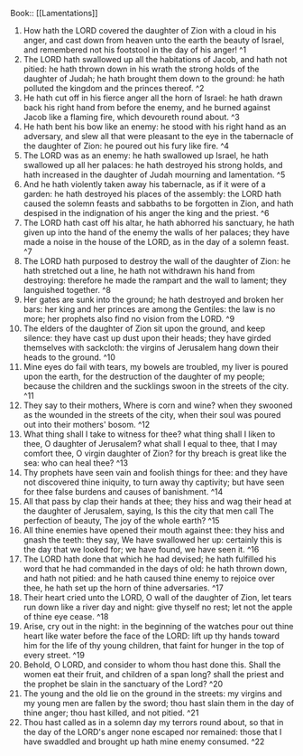  Book:: [[Lamentations]]
 1. How hath the LORD covered the daughter of Zion with a cloud in his anger, and cast down from heaven unto the earth the beauty of Israel, and remembered not his footstool in the day of his anger! ^1
 2. The LORD hath swallowed up all the habitations of Jacob, and hath not pitied: he hath thrown down in his wrath the strong holds of the daughter of Judah; he hath brought them down to the ground: he hath polluted the kingdom and the princes thereof. ^2
 3. He hath cut off in his fierce anger all the horn of Israel: he hath drawn back his right hand from before the enemy, and he burned against Jacob like a flaming fire, which devoureth round about. ^3
 4. He hath bent his bow like an enemy: he stood with his right hand as an adversary, and slew all that were pleasant to the eye in the tabernacle of the daughter of Zion: he poured out his fury like fire. ^4
 5. The LORD was as an enemy: he hath swallowed up Israel, he hath swallowed up all her palaces: he hath destroyed his strong holds, and hath increased in the daughter of Judah mourning and lamentation. ^5
 6. And he hath violently taken away his tabernacle, as if it were of a garden: he hath destroyed his places of the assembly: the LORD hath caused the solemn feasts and sabbaths to be forgotten in Zion, and hath despised in the indignation of his anger the king and the priest. ^6
 7. The LORD hath cast off his altar, he hath abhorred his sanctuary, he hath given up into the hand of the enemy the walls of her palaces; they have made a noise in the house of the LORD, as in the day of a solemn feast. ^7
 8. The LORD hath purposed to destroy the wall of the daughter of Zion: he hath stretched out a line, he hath not withdrawn his hand from destroying: therefore he made the rampart and the wall to lament; they languished together. ^8
 9. Her gates are sunk into the ground; he hath destroyed and broken her bars: her king and her princes are among the Gentiles: the law is no more; her prophets also find no vision from the LORD. ^9
 10. The elders of the daughter of Zion sit upon the ground, and keep silence: they have cast up dust upon their heads; they have girded themselves with sackcloth: the virgins of Jerusalem hang down their heads to the ground. ^10
 11. Mine eyes do fail with tears, my bowels are troubled, my liver is poured upon the earth, for the destruction of the daughter of my people; because the children and the sucklings swoon in the streets of the city. ^11
 12. They say to their mothers, Where is corn and wine? when they swooned as the wounded in the streets of the city, when their soul was poured out into their mothers' bosom. ^12
 13. What thing shall I take to witness for thee? what thing shall I liken to thee, O daughter of Jerusalem? what shall I equal to thee, that I may comfort thee, O virgin daughter of Zion? for thy breach is great like the sea: who can heal thee? ^13
 14. Thy prophets have seen vain and foolish things for thee: and they have not discovered thine iniquity, to turn away thy captivity; but have seen for thee false burdens and causes of banishment. ^14
 15. All that pass by clap their hands at thee; they hiss and wag their head at the daughter of Jerusalem, saying, Is this the city that men call The perfection of beauty, The joy of the whole earth? ^15
 16. All thine enemies have opened their mouth against thee: they hiss and gnash the teeth: they say, We have swallowed her up: certainly this is the day that we looked for; we have found, we have seen it. ^16
 17. The LORD hath done that which he had devised; he hath fulfilled his word that he had commanded in the days of old: he hath thrown down, and hath not pitied: and he hath caused thine enemy to rejoice over thee, he hath set up the horn of thine adversaries. ^17
 18. Their heart cried unto the LORD, O wall of the daughter of Zion, let tears run down like a river day and night: give thyself no rest; let not the apple of thine eye cease. ^18
 19. Arise, cry out in the night: in the beginning of the watches pour out thine heart like water before the face of the LORD: lift up thy hands toward him for the life of thy young children, that faint for hunger in the top of every street. ^19
 20. Behold, O LORD, and consider to whom thou hast done this. Shall the women eat their fruit, and children of a span long? shall the priest and the prophet be slain in the sanctuary of the Lord? ^20
 21. The young and the old lie on the ground in the streets: my virgins and my young men are fallen by the sword; thou hast slain them in the day of thine anger; thou hast killed, and not pitied. ^21
 22. Thou hast called as in a solemn day my terrors round about, so that in the day of the LORD's anger none escaped nor remained: those that I have swaddled and brought up hath mine enemy consumed. ^22
